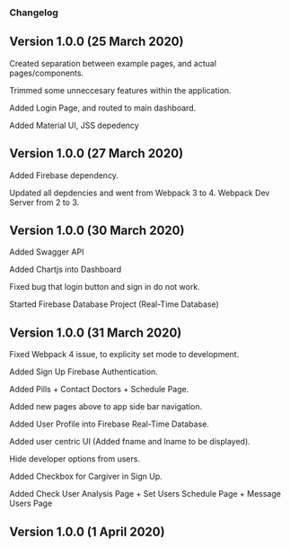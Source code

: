 ### Changelog

## Version 1.0.0 (25 March 2020)

Created separation between example pages, and actual pages/components.

Trimmed some unneccesary features within the application.

Added Login Page, and routed to main dashboard.

Added Material UI, JSS depedency

## Version 1.0.0 (27 March 2020)

Added Firebase dependency.

Updated all depdencies and went from Webpack 3 to 4. Webpack Dev Server from 2 to 3.

## Version 1.0.0 (30 March 2020)

Added Swagger API

Added Chartjs into Dashboard

Fixed bug that login button and sign in do not work.

Started Firebase Database Project (Real-Time Database)

## Version 1.0.0 (31 March 2020)

Fixed Webpack 4 issue, to explicity set mode to development.

Added Sign Up Firebase Authentication.

Added Pills + Contact Doctors + Schedule Page.

Added new pages above to app side bar navigation.

Added User Profile into Firebase Real-Time Database.

Added user centric UI (Added fname and lname to be displayed).

Hide developer options from users.

Added Checkbox for Cargiver in Sign Up.

Added Check User Analysis Page + Set Users Schedule Page + Message Users Page

## Version 1.0.0 (1 April 2020)


